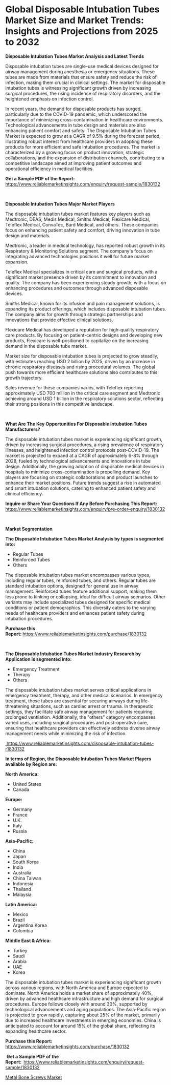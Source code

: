 <p><h1>Global Disposable Intubation Tubes Market Size and Market Trends: Insights and Projections from 2025 to 2032</h1></p><p><strong>Disposable Intubation Tubes Market Analysis and Latest Trends</strong></p>
<p><p>Disposable intubation tubes are single-use medical devices designed for airway management during anesthesia or emergency situations. These tubes are made from materials that ensure safety and reduce the risk of infection, making them crucial in clinical settings. The market for disposable intubation tubes is witnessing significant growth driven by increasing surgical procedures, the rising incidence of respiratory disorders, and the heightened emphasis on infection control. </p><p>In recent years, the demand for disposable products has surged, particularly due to the COVID-19 pandemic, which underscored the importance of minimizing cross-contamination in healthcare environments. Technological advancements in tube design and materials are also enhancing patient comfort and safety. The Disposable Intubation Tubes Market is expected to grow at a CAGR of 9.5% during the forecast period, illustrating robust interest from healthcare providers in adopting these products for more efficient and safe intubation procedures. The market is characterized by a growing focus on product innovation, strategic collaborations, and the expansion of distribution channels, contributing to a competitive landscape aimed at improving patient outcomes and operational efficiency in medical facilities.</p></p>
<p><strong>Get a Sample PDF of the Report:&nbsp;</strong> <a href="https://www.reliablemarketinsights.com/enquiry/request-sample/1830132?utm_campaign=2531&utm_medium=2&utm_source=Github&utm_content=ia&utm_term=05032025&utm_id=disposable-intubation-tubes">https://www.reliablemarketinsights.com/enquiry/request-sample/1830132</a></p>
<p>&nbsp;</p>
<p><strong>Disposable Intubation Tubes Major Market Players</strong></p>
<p><p>The disposable intubation tubes market features key players such as Medtronic, DEAS, Medis Medical, Smiths Medical, Flexicare Medical, Teleflex Medical, ConvaTec, Bard Medical, and others. These companies focus on enhancing patient safety and comfort, driving innovation in tube design and materials.</p><p>Medtronic, a leader in medical technology, has reported robust growth in its Respiratory & Monitoring Solutions segment. The company's focus on integrating advanced technologies positions it well for future market expansion. </p><p>Teleflex Medical specializes in critical care and surgical products, with a significant market presence driven by its commitment to innovation and quality. The company has been experiencing steady growth, with a focus on enhancing procedures and outcomes through advanced disposable devices.</p><p>Smiths Medical, known for its infusion and pain management solutions, is expanding its product offerings, which includes disposable intubation tubes. The company aims for growth through strategic partnerships and innovations that provide effective clinical solutions.</p><p>Flexicare Medical has developed a reputation for high-quality respiratory care products. By focusing on patient-centric designs and developing new products, Flexicare is well-positioned to capitalize on the increasing demand in the disposable tube market.</p><p>Market size for disposable intubation tubes is projected to grow steadily, with estimates reaching USD 2 billion by 2025, driven by an increase in chronic respiratory diseases and rising procedural volumes. The global push towards more efficient healthcare solutions also contributes to this growth trajectory.</p><p>Sales revenue for these companies varies, with Teleflex reporting approximately USD 700 million in the critical care segment and Medtronic achieving around USD 1 billion in the respiratory solutions sector, reflecting their strong positions in this competitive landscape.</p></p>
<p>&nbsp;</p>
<p><strong>What Are The Key Opportunities For Disposable Intubation Tubes Manufacturers?</strong></p>
<p><p>The disposable intubation tubes market is experiencing significant growth, driven by increasing surgical procedures, a rising prevalence of respiratory illnesses, and heightened infection control protocols post-COVID-19. The market is projected to expand at a CAGR of approximately 6-8% through 2028, fueled by technological advancements and innovations in tube design. Additionally, the growing adoption of disposable medical devices in hospitals to minimize cross-contamination is propelling demand. Key players are focusing on strategic collaborations and product launches to enhance their market positions. Future trends suggest a rise in automated and smart intubation solutions, catering to enhanced patient safety and clinical efficiency.</p></p>
<p><strong>Inquire or Share Your Questions If Any Before Purchasing This Report:</strong> <a href="https://www.reliablemarketinsights.com/enquiry/pre-order-enquiry/1830132?utm_campaign=2531&utm_medium=2&utm_source=Github&utm_content=ia&utm_term=05032025&utm_id=disposable-intubation-tubes">https://www.reliablemarketinsights.com/enquiry/pre-order-enquiry/1830132</a></p>
<p>&nbsp;</p>
<p><strong>Market Segmentation</strong></p>
<p><strong>The Disposable Intubation Tubes Market Analysis by types is segmented into:</strong></p>
<p><ul><li>Regular Tubes</li><li>Reinforced Tubes</li><li>Others</li></ul></p>
<p><p>The disposable intubation tubes market encompasses various types, including regular tubes, reinforced tubes, and others. Regular tubes are standard intubation options, designed for general use in airway management. Reinforced tubes feature additional support, making them less prone to kinking or collapsing, ideal for difficult airway scenarios. Other variants may include specialized tubes designed for specific medical conditions or patient demographics. This diversity caters to the varying needs of healthcare providers and enhances patient safety during intubation procedures.</p></p>
<p><strong>Purchase this Report:&nbsp;</strong><a href="https://www.reliablemarketinsights.com/purchase/1830132?utm_campaign=2531&utm_medium=2&utm_source=Github&utm_content=ia&utm_term=05032025&utm_id=disposable-intubation-tubes">https://www.reliablemarketinsights.com/purchase/1830132</a></p>
<p>&nbsp;</p>
<p><strong>The Disposable Intubation Tubes Market Industry Research by Application is segmented into:</strong></p>
<p><ul><li>Emergency Treatment</li><li>Therapy</li><li>Others</li></ul></p>
<p><p>The disposable intubation tubes market serves critical applications in emergency treatment, therapy, and other medical scenarios. In emergency treatment, these tubes are essential for securing airways during life-threatening situations, such as cardiac arrest or trauma. In therapeutic settings, they facilitate safe airway management for patients requiring prolonged ventilation. Additionally, the "others" category encompasses varied uses, including surgical procedures and post-operative care, ensuring that healthcare providers can effectively address diverse airway management needs while minimizing the risk of infection.</p></p>
<p><a href="https://www.reliablemarketinsights.com/disposable-intubation-tubes-r1830132?utm_campaign=2531&utm_medium=2&utm_source=Github&utm_content=ia&utm_term=05032025&utm_id=disposable-intubation-tubes">&nbsp;https://www.reliablemarketinsights.com/disposable-intubation-tubes-r1830132</a></p>
<p><strong>In terms of Region, the Disposable Intubation Tubes Market Players available by Region are:</strong></p>
<p>
    <p> <strong> North America: </strong>
        <ul>
            <li>United States</li>
            <li>Canada</li>
        </ul>
        </p> 
    <p> <strong> Europe: </strong>
        <ul>
            <li>Germany</li>
            <li>France</li>
            <li>U.K.</li>
            <li>Italy</li>
            <li>Russia</li>
        </ul>
        </p> 
    <p> <strong> Asia-Pacific: </strong>
        <ul>
            <li>China</li>
            <li>Japan</li>
            <li>South Korea</li>
            <li>India</li>
            <li>Australia</li>
            <li>China Taiwan</li>
            <li>Indonesia</li>
            <li>Thailand</li>
            <li>Malaysia</li>
        </ul>
        </p> 
    <p> <strong> Latin America: </strong>
        <ul>
            <li>Mexico</li>
            <li>Brazil</li>
            <li>Argentina Korea</li>
            <li>Colombia</li>
        </ul>
        </p> 
    <p> <strong> Middle East & Africa: </strong>
        <ul>
            <li>Turkey</li>
            <li>Saudi</li>
            <li>Arabia</li>
            <li>UAE</li>
            <li>Korea</li>
        </ul>
    </p>
    </p>
<p><p>The disposable intubation tubes market is experiencing significant growth across various regions, with North America and Europe expected to dominate. North America holds a market share of approximately 40%, driven by advanced healthcare infrastructure and high demand for surgical procedures. Europe follows closely with around 30%, supported by technological advancements and aging populations. The Asia-Pacific region is projected to grow rapidly, capturing about 25% of the market, primarily due to increased healthcare investments in emerging economies. China is anticipated to account for around 15% of the global share, reflecting its expanding healthcare sector.</p></p>
<p><strong>Purchase this Report: </strong><a href="https://www.reliablemarketinsights.com/purchase/1830132?utm_campaign=2531&utm_medium=2&utm_source=Github&utm_content=ia&utm_term=05032025&utm_id=disposable-intubation-tubes">https://www.reliablemarketinsights.com/purchase/1830132</a></p>
<p>&nbsp;<strong>Get a Sample PDF of the Report:&nbsp;&nbsp;</strong><a href="https://www.reliablemarketinsights.com/enquiry/request-sample/1830132?utm_campaign=2531&utm_medium=2&utm_source=Github&utm_content=ia&utm_term=05032025&utm_id=disposable-intubation-tubes">https://www.reliablemarketinsights.com/enquiry/request-sample/1830132</a></p>
<p><strong></strong></p>
<p><p><a href="https://github.com/techerghalim/Market-Research-Report-List-1/blob/main/metal-bone-screws-market.md?utm_campaign=2531&utm_medium=2&utm_source=Github&utm_content=ia&utm_term=05032025&utm_id=disposable-intubation-tubes">Metal Bone Screws Market</a></p></p>